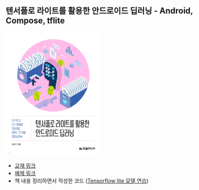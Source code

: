 ## 텐서플로 라이트를 활용한 안드로이드 딥러닝 - Android, Compose, tflite

<img src="book_image.png" width="50%" height="50%">

- [교재 링크](http://www.yes24.com/Product/Goods/102815465)
- [예제 링크](https://github.com/dualcoder-pe/android_tflite)
- 책 내용 정리하면서 작성한 코드 ([Tensorflow lite 모델 연습](https://github.com/boring-km/tflite-android-practice))
